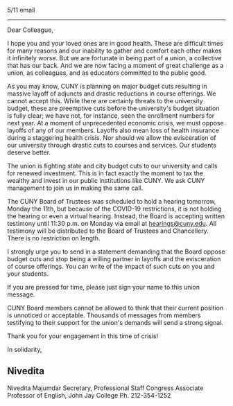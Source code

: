 5/11 email

----


Dear Colleague,
 
I hope you and your loved ones are in good health. These are difficult times for many reasons and our inability to gather and comfort each other makes it infinitely worse. But we are fortunate in being part of a union, a collective that has our back. And we are now facing a moment of great challenge as a union, as colleagues, and as educators committed to the public good.
 
As you may know, CUNY is planning on major budget cuts resulting in massive layoff of adjuncts and drastic reductions in course offerings. We cannot accept this. While there are certainly threats to the university budget, these are preemptive cuts before the university's budget situation is fully clear; we have not, for instance, seen the enrollment numbers for next year. At a moment of unprecedented economic crisis, we must oppose layoffs of any of our members. Layoffs also mean loss of health insurance during a staggering health crisis. Nor should we allow the evisceration of our university through drastic cuts to courses and services. Our students deserve better.
 
The union is fighting state and city budget cuts to our university and calls for renewed investment. This is in fact exactly the moment to tax the wealthy and invest in our public institutions like CUNY. We ask CUNY management to join us in making the same call.
 
The CUNY Board of Trustees was scheduled to hold a hearing tomorrow, Monday the 11th, but because of the COVID-19 restrictions, it is not holding the hearing or even a virtual hearing.  Instead, the Board is accepting written testimony until 11:30 p.m. on Monday via email at hearings@cuny.edu. All testimony will be distributed to the Board of Trustees and Chancellery. There is no restriction on length.
 
I strongly urge you to send in a statement demanding that the Board oppose budget cuts and stop being a willing partner in layoffs and the evisceration of course offerings.  You can write of the impact of such cuts on you and your students.
 
If you are pressed for time, please just sign your name to this union message.
 
CUNY Board members cannot be allowed to think that their current position is unnoticed or acceptable. Thousands of messages from members testifying to their support for the union's demands will send a strong signal.  
 
Thank you for your engagement in this time of crisis!
 
In solidarity,
 
Nivedita
---
Nivedita Majumdar
Secretary, Professional Staff Congress
Associate Professor of English, John Jay College
Ph. 212-354-1252
